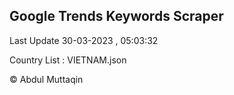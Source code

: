 

## Google Trends Keywords Scraper 
 
Last Update 30-03-2023 , 05:03:32

Country List :
VIETNAM.json



© Abdul Muttaqin 
